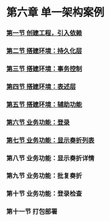 # 第六章 单一架构案例

### [第一节 创建工程，引入依赖](第六章单一架构案例/第一节%20创建工程，引入依赖.md)

### [第二节 搭建环境：持久化层](第六章单一架构案例/第二节%20搭建环境：持久化层.md)

### [第三节 搭建环境：事务控制](第六章单一架构案例/第三节%20搭建环境：事务控制.md)

### [第四节 搭建环境：表述层](第六章单一架构案例/第四节%20搭建环境：表述层.md)

### [第五节 搭建环境：辅助功能](第六章单一架构案例/第五节%20搭建环境：辅助功能.md)

### [第六节 业务功能：登录](第六章单一架构案例/第六节%20业务功能：登录.md)

### [第七节 业务功能：显示奏折列表](第六章单一架构案例/第七节%20业务功能：显示奏折列表.md)

### 第八节 业务功能：显示奏折详情

### 第九节 业务功能：批复奏折

### 第十节 业务功能：登录检查

### 第十一节 打包部署